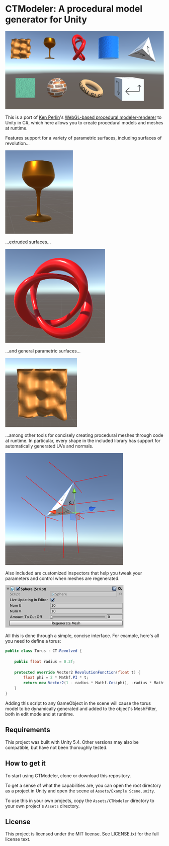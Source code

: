 # CTModeler: A procedural model generator for Unity

![An image showing many of the kinds of models that are supported.](README_media/thegang.png)

This is a port of [Ken Perlin](http://mrl.nyu.edu/~perlin/)'s [WebGL-based procedural modeler-renderer](http://mrl.nyu.edu/~perlin/example3d_1/) to Unity in C#, which here allows you to create procedural models and meshes at runtime.

Features support for a variety of parametric surfaces, including surfaces of revolution…

![A bronze-colored cup that looks like a wine glass.](README_media/cup.png)

…extruded surfaces… 

![A loopy knotted shape.](README_media/knot.png) 

…and general parametric surfaces…

![A plane with a noise function added to it.](README_media/noisy.png)

…among other tools for concisely creating procedural meshes through code at runtime. In particular, every shape in the included library has support for automatically generated UVs and normals.

![A pyramid shape with normal vectors drawn as lines coming out of the vertices.](README_media/polyhedron.png)

Also included are customized inspectors that help you tweak your parameters and control when meshes are regenerated.

![](README_media/inspector.png)

All this is done through a simple, concise interface. For example, here's all you need to define a torus:

```csharp
public class Torus : CT.Revolved {

    public float radius = 0.3f;

    protected override Vector2 RevolutionFunction(float t) {
        float phi = 2 * Mathf.PI * t;
        return new Vector2(1 - radius * Mathf.Cos(phi), -radius * Mathf.Sin(phi));
    }
}
```

Adding this script to any GameObject in the scene will cause the torus model to be dynamically generated and added to the object's MeshFilter, both in edit mode and at runtime.

## Requirements

This project was built with Unity 5.4. Other versions may also be compatible, but have not been thoroughly tested.

## How to get it

To start using CTModeler, clone or download this repository.

To get a sense of what the capabilities are, you can open the root directory as a project in Unity and open the scene at `Assets/Example Scene.unity`.

To use this in your own projects, copy the `Assets/CTModeler` directory to your own project's `Assets` directory.

## License

This project is licensed under the MIT license. See LICENSE.txt for the full license text.